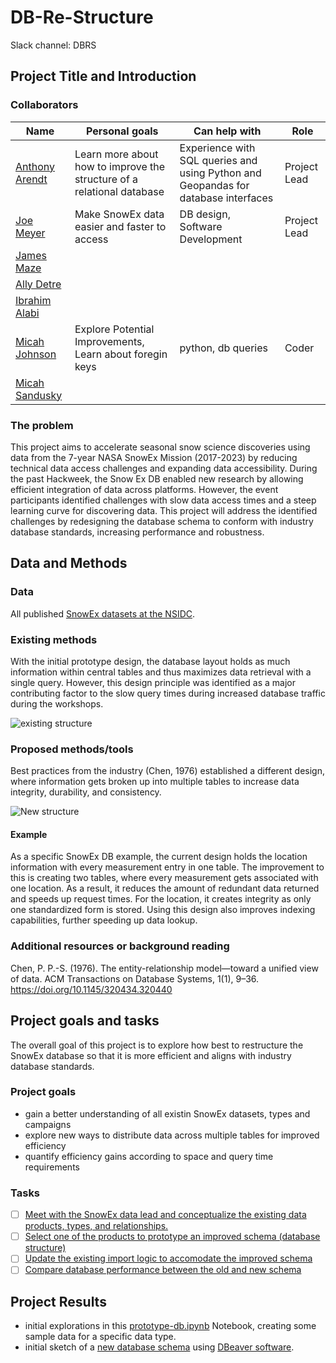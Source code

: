# DB-Re-Structure
Slack channel: DBRS

## Project Title and Introduction

### Collaborators

| Name | Personal goals                                                         | Can help with                                                                      | Role         |
| ------------- |------------------------------------------------------------------------|------------------------------------------------------------------------------------|--------------|
| [Anthony Arendt](https://github.com/aaarendt) | Learn more about how to improve the structure of a relational database | Experience with SQL queries and using Python and Geopandas for database interfaces | Project Lead |
| [Joe Meyer](https://github.com/jomey) | Make SnowEx data easier and faster to access                           | DB design, Software Development                                                    | Project Lead |
| [James Maze](https://github.com/jtmaze) |                                                                        |                                                                                    |              |
| [Ally Detre](https://github.com/allydetre) |                                                                        |                                                                                    |              |
| [Ibrahim Alabi](https://github.com/Ibrahim-Ola) |                                                                        |                                                                                    |              |
| [Micah Johnson](https://github.com/micahjohnson150) | Explore Potential Improvements, Learn about foregin keys | python, db queries                                                | Coder        |
| [Micah Sandusky](https://github.com/micah-prime/micah-prime.github.io) |                                                                        |                                                                                    |              |

### The problem
This project aims to accelerate seasonal snow science discoveries using data from the 7-year NASA SnowEx Mission (2017-2023) by reducing technical data access challenges and expanding data accessibility. During the past Hackweek, the Snow Ex DB enabled new research by allowing efficient integration of data across platforms. However, the event participants identified challenges with slow data access times and a steep learning curve for discovering data. This project will address the identified challenges by redesigning the database schema to conform with industry database standards, increasing performance and robustness.

## Data and Methods

### Data
All published [SnowEx datasets at the NSIDC](https://nsidc.org/data/snowex/data).

### Existing methods
With the initial prototype design, the database layout holds as much information within central tables and thus maximizes data retrieval with a single query. However, this design principle was identified as a major contributing factor to the slow query times during increased database traffic during the workshops.

![existing structure](diagrams/current-db-schema.png)
### Proposed methods/tools
Best practices from the industry (Chen, 1976) established a different design, where information gets broken up into multiple tables to increase data integrity, durability, and consistency.

![New structure](diagrams/DB_break_up_tables.png)

#### Example
As a specific SnowEx DB example, the current design holds the location information with every measurement entry in one table. The improvement to this is creating two tables, where every measurement gets associated with one location. As a result, it reduces the amount of redundant data returned and speeds up request times. For the location, it creates integrity as only one standardized form is stored. Using this design also improves indexing capabilities, further speeding up data lookup.

### Additional resources or background reading
Chen, P. P.-S. (1976). The entity-relationship model—toward a unified view of data. ACM Transactions on Database Systems, 1(1), 9–36. https://doi.org/10.1145/320434.320440

## Project goals and tasks

The overall goal of this project is to explore how best to restructure the SnowEx database so that it is 
more efficient and aligns with industry database standards.

### Project goals

* gain a better understanding of all existin SnowEx datasets, types and campaigns
* explore new ways to distribute data across multiple tables for improved efficiency 
* quantify efficiency gains according to space and query time requirements

### Tasks

 - [ ] [Meet with the SnowEx data lead and conceptualize the existing data products, types, and relationships.](https://github.com/snowex-hackweek/db-re-structure/issues/2)
 - [ ] [Select one of the products to prototype an improved schema (database structure)](https://github.com/snowex-hackweek/db-re-structure/issues/3)
- [ ] [Update the existing import logic to accomodate the improved schema](https://github.com/snowex-hackweek/db-re-structure/issues/4)
 - [ ] [Compare database performance between the old and new schema](https://github.com/snowex-hackweek/db-re-structure/issues/5)

## Project Results

* initial explorations in this [prototype-db.ipynb](notebooks/prototype-db.ipynb) Notebook, creating some sample data for a specific data type.
* initial sketch of a [new database schema](diagrams/DB_break_up_tables.png) using [DBeaver software](https://dbeaver.io/).